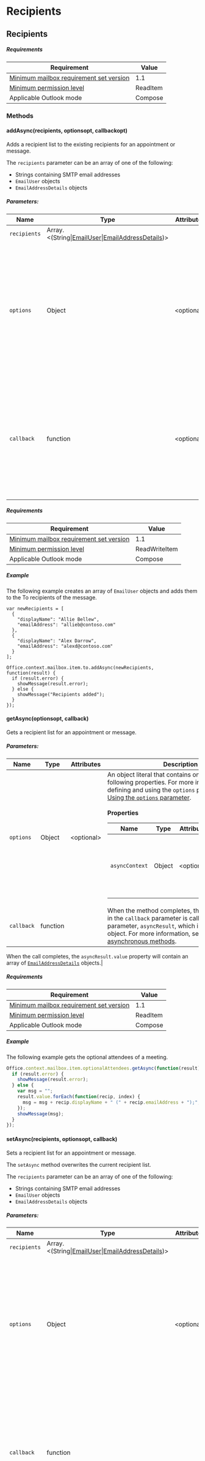  

# Recipients

## Recipients

##### Requirements

|Requirement| Value|
|---|---|
|[Minimum mailbox requirement set version](./tutorial-api-requirement-sets.md)| 1.1|
|[Minimum permission level](https://msdn.microsoft.com/EN-US/library/office/fp161087.aspx)| ReadItem|
|Applicable Outlook mode| Compose|

### Methods

####  addAsync(recipients, optionsopt, callbackopt)

Adds a recipient list to the existing recipients for an appointment or message.

The `recipients` parameter can be an array of one of the following:

*   Strings containing SMTP email addresses
*   `EmailUser` objects
*   `EmailAddressDetails` objects

##### Parameters:

|Name| Type| Attributes| Description|
|---|---|---|---|
|`recipients`| Array.&lt;(String&#124;[EmailUser](simple-types.md#EmailUser)&#124;[EmailAddressDetails](simple-types.md#EmailAddressDetails))&gt;||The recipients to add to the recipients list.|
|`options`| Object| &lt;optional&gt;|An object literal that contains one or more of the following properties. For more information on defining and using the `options` parameter, see [Using the `options` parameter](tutorial-options.html).<br/><br/>**Properties**<br/><table class="nested-table"><thead><tr><th>Name</th><th>Type</th><th>Attributes</th><th>Description</th></tr></thead><tbody><tr><td><code>asyncContext</code></td><td>Object</td><td>&lt;optional&gt;</td><td>Developers can provide any object they wish to access in the callback method.</td></tr></tbody></table>|
|`callback`| function| &lt;optional&gt;|When the method completes, the function passed in the `callback` parameter is called with a single parameter, `asyncResult`, which is an [`AsyncResult`](simple-types.md#AsyncResult) object. For more information, see [Using asynchronous methods](tutorial-asynchronous.html).<br/>If adding the recipients fails, the `asyncResult.error` property will contain an error code.<br/><table class="nested-table"><thead><tr><th>Error code</th><th>Description</th></tr></thead><tbody><tr><td>`NumberOfRecipientsExceeded</td><td>The number of recipients exceeded 100 entries.</td></tr></tbody></table>|

##### Requirements

|Requirement| Value|
|---|---|
|[Minimum mailbox requirement set version](./tutorial-api-requirement-sets.md)| 1.1|
|[Minimum permission level](https://msdn.microsoft.com/EN-US/library/office/fp161087.aspx)| ReadWriteItem|
|Applicable Outlook mode| Compose|

##### Example

The following example creates an array of `EmailUser` objects and adds them to the To recipients of the message.

```
var newRecipients = [
  {
    "displayName": "Allie Bellew",
    "emailAddress": "allieb@contoso.com"
  },
  {
    "displayName": "Alex Darrow",
    "emailAddress": "alexd@contoso.com"
  }
];

Office.context.mailbox.item.to.addAsync(newRecipients, function(result) {
  if (result.error) {
    showMessage(result.error);
  } else {
    showMessage("Recipients added");
  }
});
```

####  getAsync(optionsopt, callback)

Gets a recipient list for an appointment or message.

##### Parameters:

|Name| Type| Attributes| Description|
|---|---|---|---|
|`options`| Object| &lt;optional&gt;|An object literal that contains one or more of the following properties. For more information on defining and using the `options` parameter, see [Using the `options` parameter](tutorial-options.html).<br/><br/>**Properties**<br/><table class="nested-table"><thead><tr><th>Name</th><th>Type</th><th>Attributes</th><th>Description</th></tr></thead><tbody><tr><td><code>asyncContext</code></td><td>Object</td><td>&lt;optional&gt;</td><td>Developers can provide any object they wish to access in the callback method.</td></tr></tbody></table>|
|`callback`| function||When the method completes, the function passed in the `callback` parameter is called with a single parameter, `asyncResult`, which is an [`AsyncResult`](simple-types.md#AsyncResult) object. For more information, see [Using asynchronous methods](tutorial-asynchronous.html).

When the call completes, the `asyncResult.value` property will contain an array of [`EmailAddressDetails`](simple-types.md#EmailAddressDetails) objects.|

##### Requirements

|Requirement| Value|
|---|---|
|[Minimum mailbox requirement set version](./tutorial-api-requirement-sets.md)| 1.1|
|[Minimum permission level](https://msdn.microsoft.com/EN-US/library/office/fp161087.aspx)| ReadItem|
|Applicable Outlook mode| Compose|

##### Example

The following example gets the optional attendees of a meeting.

```js
Office.context.mailbox.item.optionalAttendees.getAsync(function(result) {
  if (result.error) {
    showMessage(result.error);
  } else {
    var msg = "";
    result.value.forEach(function(recip, index) {
      msg = msg + recip.displayName + " (" + recip.emailAddress + ");";
    });
    showMessage(msg);
  }
});
```

####  setAsync(recipients, optionsopt, callback)

Sets a recipient list for an appointment or message.

The `setAsync` method overwrites the current recipient list.

The `recipients` parameter can be an array of one of the following:

*   Strings containing SMTP email addresses
*   `EmailUser` objects
*   `EmailAddressDetails` objects

##### Parameters:

|Name| Type| Attributes| Description|
|---|---|---|---|
|`recipients`| Array.&lt;(String&#124;[EmailUser](simple-types.md#EmailUser)&#124;[EmailAddressDetails](simple-types.md#EmailAddressDetails))&gt;||The recipients to add to the recipients list.|
|`options`| Object| &lt;optional&gt;|An object literal that contains one or more of the following properties. For more information on defining and using the `options` parameter, see [Using the `options` parameter](tutorial-options.html).<br/><br/>**Properties**<br/><table class="nested-table"><thead><tr><th>Name</th><th>Type</th><th>Attributes</th><th>Description</th></tr></thead><tbody><tr><td><code>asyncContext</code></td><td>Object</td><td>&lt;optional&gt;</td><td>Developers can provide any object they wish to access in the callback method.</td></tr></tbody></table>|
|`callback`| function||When the method completes, the function passed in the `callback` parameter is called with a single parameter, `asyncResult`, which is an [`AsyncResult`](simple-types.md#AsyncResult) object. For more information, see [Using asynchronous methods](tutorial-asynchronous.html).<br/>If setting the recipients fails the `asyncResult.error` property will contain a code that indicates any error that occurred while adding the data.<br/><table class="nested-table"><thead><tr><th>Error code</th><th>Description</th></tr></thead><tbody><tr><td>`NumberOfRecipientsExceeded</td><td>The number of recipients exceeded 100 entries.</td></tr></tbody></table>|

##### Requirements

|Requirement| Value|
|---|---|
|[Minimum mailbox requirement set version](./tutorial-api-requirement-sets.md)| 1.1|
|[Minimum permission level](https://msdn.microsoft.com/EN-US/library/office/fp161087.aspx)| ReadWriteItem|
|Applicable Outlook mode| Compose|

##### Example

The following example creates an array of `EmailUser` objects and replaces the CC recipients of the message with the array.

```
var newRecipients = [
  {
    "displayName": "Allie Bellew",
    "emailAddress": "allieb@contoso.com"
  },
  {
    "displayName": "Alex Darrow",
    "emailAddress": "alexd@contoso.com"
  }
];

Office.context.mailbox.item.cc.setAsync(newRecipients, function(result) {
  if (result.error) {
    showMessage(result.error);
  } else {
    showMessage("Recipients overwritten");
  }
});
```
